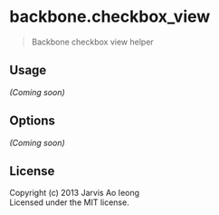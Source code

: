 # backbone.checkbox_view

> Backbone checkbox view helper

## Usage 

_(Coming soon)_

## Options

_(Coming soon)_

## License

Copyright (c) 2013 Jarvis Ao Ieong   
Licensed under the MIT license.
